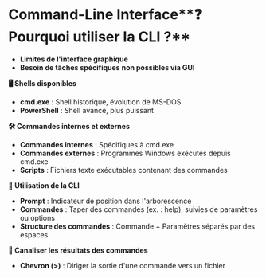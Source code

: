 # Command-Line Interface**❓ Pourquoi utiliser la CLI ?**

- **Limites de l'interface graphique**
- **Besoin de tâches spécifiques non possibles via GUI**



**🖥 Shells disponibles**

- **cmd.exe** : Shell historique, évolution de MS-DOS
- **PowerShell** : Shell avancé, plus puissant



**🛠 Commandes internes et externes**

- **Commandes internes** : Spécifiques à cmd.exe
- **Commandes externes** : Programmes Windows exécutés depuis cmd.exe
- **Scripts** : Fichiers texte exécutables contenant des commandes



**📝 Utilisation de la CLI**

- **Prompt** : Indicateur de position dans l'arborescence
- **Commandes** : Taper des commandes (ex. : help), suivies de paramètres ou options
- **Structure des commandes** : Commande + Paramètres séparés par des espaces



**🔄 Canaliser les résultats des commandes**

- **Chevron (>)** : Diriger la sortie d'une commande vers un fichier
